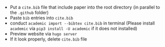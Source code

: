 - Put a `cite.bib` file that include paper into the root directory (in parallel to the `.github` folder)
- Paste `bib` entries into `cite.bib`
- conduct `academic import --bibtex cite.bib` in terminal (Please install `academic` via `pip3 install -U academic` if it does not installed)
- Preview website via `hugo server`
- If it look properly, delete `cite.bib` file